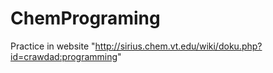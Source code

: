 # ChemPrograming
Practice in website "http://sirius.chem.vt.edu/wiki/doku.php?id=crawdad:programming"
